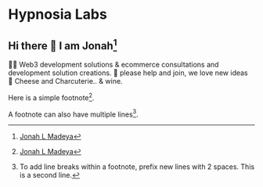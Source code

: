 # Hypnosia Labs

## Hi there 👋 I am Jonah[^1]  

🙋‍♀️ Web3 development solutions & ecommerce consultations and development solution creations.
🌈 please help and join, we love new ideas  
🍿 Cheese and Charcuterie.. & wine.  

Here is a simple footnote[^1].

A footnote can also have multiple lines[^2].

[^1]: [Jonah L Madeya](https://www.jonahlmadeya.com)
[^2]: To add line breaks within a footnote, prefix new lines with 2 spaces.
  This is a second line.
